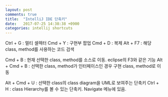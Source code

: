 ```yaml
---
layout: post
comments: true
title:  "IntelliJ IDE 단축키"
date:   2017-07-25 14:38:38 +0900
categories: intellij shortcuts
---
```

Ctrl + G : 멀티 셀렉터
Cmd + Y : 구현부 팝업
Cmd + D : 복제
Alt + F7 : 해당 class, method를 사용하는 코드 검색

Cmd + B : 현재 선택한 class, method를 소스로 이동. eclipse의 F3와 같은 기능
Alt + Cmd + B : 선택한 class, method가 인터페이스인 경우 구현 class, method로 이동

Alt + Cmd + U : 선택한 class의 class diagram을 UML로 보여주는 단축키
Ctrl + H : class Hierarchy를 볼 수 있는 단축키. Navigate 메뉴에 있음.
